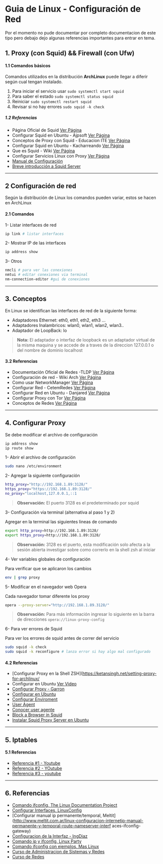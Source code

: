 # Guia de Linux - Configuración de Red

Por el momento no pude documentar por completo documentacion de este tipo
pero debajo dejo algunas referencias importantes para entrar en tema.

## 1. Proxy (con Squid) && Firewall (con Ufw)

#### 1.1 Comandos básicos

Comandos utilizados en la distribución **ArchLinux** puede llegar a diferir según cual tengan instalado.

1. Para iniciar el servicio usar `sudo systemctl start squid`
2. Para saber el estado `sudo systemctl status squid`
3. Reiniciar `sudo systemctl restart squid`
4. Revisar si no hay errores `sudo squid -k check`

##### 1.2 Referencias

- Página Oficial de Squid [Ver Página](http://www.squid-cache.org)
- Configurar Squid en Ubuntu - Ajpsoft [Ver Página](https://www.ajpdsoft.com/modules.php?name=News&file=article&sid=441)
- Conceptos de Proxy con Squid - Educacion ITE [Ver Página](http://www.ite.educacion.es/formacion/materiales/85/cd/linux/m6/proxy_squid.html)
- Configurar Squid en Ubuntu - Kacharreando [Ver Página](http://www.kacharreando.com/ubuntu/configurar-proxy-squid/)
- Que es Squid - Wiki [Ver Página](https://es.wikipedia.org/wiki/Squid_(programa))
- Configurar Servicios Linux con Proxy [Ver Página](https://www.sysadminsdecuba.com/2017/11/tips-configuracion-de-proxy-para-los-servicios-de-linux/)
- [Manual de Configuración](https://www.pks.mpg.de/~mueller/docs/suse10.2/html/opensuse-manual_en/manual/sec.squid.configfile.html)
- [Breve introducción a Squid Server](https://doxfer.webmin.com/Webmin/Squid_Proxy_Server)

- - -

## 2 Configuración de red

Según la distribución de Linux los comandos pueden variar, estos se hacen en ArchLinux

#### 2.1 Comandos

1- Listar interfaces de red

```bash
ip link # listar interfaces
```

2- Mostrar IP de las interfaces

```bash
ip address show
```

3- Otros

```bash
nmcli # para ver las conexiones
nmtui # editar conexiones via terminal 
nm-connection-editor #gui de conexiones
```

- - -

## 3. Conceptos

En Linux se identifican las interfaces de red de la siguiente forma:

- Adaptadores Ethernet: eth0, eth1, eth2, eth3 ...
- Adaptadores Inalambricos: wlan0, wlan1, wlan2, wlan3..
- Adaptador de LoopBack: lo 

>**Nota:** El adaptador o interfaz de loopback es un adaptador virtual de la misma maquina y se accede de a traves de la direccion 127.0.0.1 o del nombre de dominio localhost

#### 3.2 Referencias

- Documentación Oficial de Redes -TLDP [Ver Página](http://www.tldp.org/LDP/nag2/)
- Configuración de red - Wiki Arch [Ver Página](https://wiki.archlinux.org/index.php/Network_configuration)
- Como usar NetworkManager [Ver Página](https://linuxhint.com/arch_linux_network_manager/)
- Configurar Red - CetemRedes [Ver Página](http://cetemredes2.blogspot.com/2014/04/configurar-adaptador-de-red.html)
- Configurar Red en Ubuntu - Danjared [Ver Página](https://danjared.wordpress.com/2011/03/09/configurar-el-proxy-en-ubuntu/)
- Configurar Proxy con Tor [Ver Página](https://securityhacklabs.net/articulo/enrutando-todo-tu-trafico-bajo-la-red-tor-como-un-proxy-transparente-en-linux)
- Conceptos de Redes [Ver Página](http://www.nexolinux.com/configurar-red-en-linux/)

- - -

## 4. Configurar Proxy

Se debe modificar el archivo de configuración 

```bash
ip address show
ip route show
```

1- Abrir el archivo de configuración 

```bash
sudo nano /etc/environment 
```

2- Agregar la siguiente configuración

```bash
http_proxy="http://192.168.1.89:3128/"
https_proxy="https://192.168.1.89:3128/"
no_proxy="localhost,127.0.0.1,::1
```

>**Observación:** El puerto 3128 es el predeterminado por squid

3- Configuración via terminal (alternativa al paso 1 y 2)

Agregar en la terminal las siguientes lineas de comando

```bash
export http_proxy=http://192.168.1.89:3128/
export https_proxy=http://192.168.1.89:3128/
```

> **Observación:** 3128 es el puerto, esta modificación solo afecta a la sesión abierta
investigar sobre como correrlo en la shell zsh al iniciar

4- Ver variables globales de configuración

Para verificar que se aplicaron los cambios

```bash
env | grep proxy
```

5- Modificar en el navegador web Opera

Cada navegador tomar diferente los proxy

```bash
opera --proxy-server="http://192.168.1.89.3128/"
```

> **Observación:** Para más información ingresar lo siguiente en la barra de direcciones `opera://linux-proxy-config`

6- Para ver errores de Squid

Para ver los errores de squid antes de correr del servicio 

```bash
sudo squid -k check
sudo squid -k reconfigure # lanza error si hay algo mal configurado
```

#### 4.2 Referencias

- [Configurar Proxy en la Shell ZSH](https://ketansingh.net/setting-proxy-for-archlinux/
- Configurar en Ubuntu [Ver Video](https://www.youtube.com/watch?v=6qLRHDXPda8)
- [Configurar Proxy - Garron](https://www.garron.me/es/gnu-linux/configurar-proxy-ubuntu-desktop-server.html)
- [Configurar en Ubuntu](https://www.sololinux.es/instalar-squid-proxy-server-en-ubuntu-18-04/)
- [Configurar Enviroment](https://medium.com/@krish.raghuram/setting-up-proxy-in-ubuntu-95058da0b2d4)
- [User Agent](http://www.user-agents.org)
- [Conocer user agente](https://www.whoishostingthis.com/tools/user-agent/)
- [Block a Browser in Squid](https://www.linuxquestions.org/questions/linux-server-73/block-a-browser-in-squid-924596/)
- [Instalar Squid Proxy Server en Ubuntu](https://www.sololinux.es/instalar-squid-proxy-server-en-ubuntu-18-04/)

- - -

## 5. Iptables

#### 5.1 Referencias

- [Referencia #1 - Youtube ](https://www.youtube.com/watch?v=Yk61s5Ec6YA)
- [Referencia #2 - YOutube](https://www.youtube.com/watch?v=qPEA6J9pjG8)
- [Referencia #3 - youtube](https://www.youtube.com/watch?v=zELPIdxoGaQ&t=93s)

- - -

## 6. Referencias

- [Comando ifconfig, The Linux Documentation Project](http://es.tldp.org/Manuales-LuCAS/GARL2/garl2/x-087-2-iface.ifconfig.html)
- [Configurar Interfaces, LinuxConfig](https://linuxconfig.org/configuring-virtual-network-interfaces-in-linux)
- [Configurar manual ip permanente/temporal, Meltit](http://www.meltit.com.ar/linux-configuracion-internetip-manual-permanente-y-temporal-route-nameserver-interf
aces-ifconfig-gateway)
- [Configuracion de la Interfaz - IngDiaz](http://www.ingdiaz.org/configuracion-de-interfaces-de-red-en-ubuntu-distros-basados-en-debian/)
- [Comando ip y ifconfig, Linux Party](https://www.linux-party.com/29-internet/10036-ifconfig-vs-ip-diferencia-y-comparacion-de-la-configuracion-de-red)
- [Comando ifconfig con ejemplos, Mas Linux](https://maslinux.es/comando-ifconfig-aprende-con-algunos-ejemplos/)
- [Curso de Administracion de Sistemas y Redes](http://persoal.citius.usc.es/tf.pena/ASR/Tema_3html/node21.html)
- [Curso de Redes](http://e-ghost.deusto.es/docs/articulo.redes.html)
